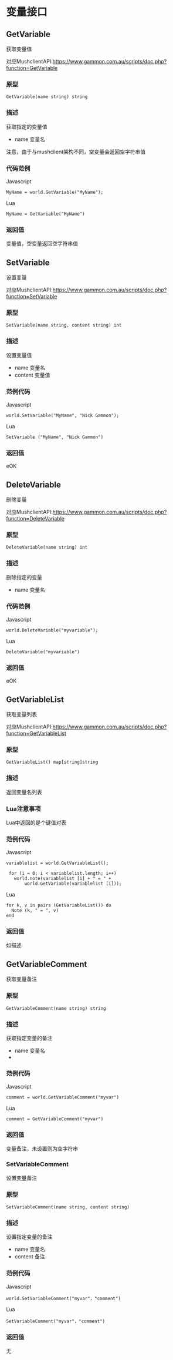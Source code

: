 # 变量接口

## GetVariable

获取变量值

对应MushclientAPI:https://www.gammon.com.au/scripts/doc.php?function=GetVariable

### 原型
```
GetVariable(name string) string
```

### 描述

获取指定的变量值

* name 变量名

注意，由于与mushclient架构不同，空变量会返回空字符串值
### 代码范例
Javascript
```
MyName = world.GetVariable("MyName");
```
Lua
```
MyName = GetVariable("MyName")
```

### 返回值

变量值，空变量返回空字符串值


## SetVariable

设置变量

对应MushclientAPI:https://www.gammon.com.au/scripts/doc.php?function=SetVariable

### 原型
```
SetVariable(name string, content string) int
```

### 描述

设置变量值

* name 变量名
* content 变量值

###  范例代码

Javascript
```
world.SetVariable("MyName", "Nick Gammon");
```

Lua
```
SetVariable ("MyName", "Nick Gammon")
```

### 返回值

eOK

## DeleteVariable

删除变量

对应MushclientAPI:https://www.gammon.com.au/scripts/doc.php?function=DeleteVariable

### 原型
```
DeleteVariable(name string) int
```

### 描述

删除指定的变量

* name 变量名

### 代码范例

Javascript
```
world.DeleteVariable("myvariable");
```

Lua
```
DeleteVariable("myvariable")
```

### 返回值

eOK


## GetVariableList

获取变量列表

对应MushclientAPI:https://www.gammon.com.au/scripts/doc.php?function=GetVariableList

### 原型
```
GetVariableList() map[string]string
```

### 描述 

返回变量名列表

### Lua注意事项

Lua中返回的是个键值对表

### 范例代码 

Javascript
```
variablelist = world.GetVariableList();

 for (i = 0; i < variablelist.length; i++)
   world.note(variablelist [i] + " = " + 
       world.GetVariable(variablelist [i]));

```

Lua
```
for k, v in pairs (GetVariableList()) do 
  Note (k, " = ", v) 
end

```

### 返回值

如描述

## GetVariableComment

获取变量备注

### 原型
```
GetVariableComment(name string) string
```

### 描述

获取指定变量的备注

* name 变量名
* 
### 范例代码

Javascript
```
comment = world.GetVariableComment("myvar")
```

Lua
```
comment = GetVariableComment("myvar")
```

### 返回值

变量备注，未设置则为空字符串


### SetVariableComment

设置变量备注

### 原型
```
SetVariableComment(name string, content string)
```

### 描述

设置指定变量的备注

* name 变量名
* content 备注
### 范例代码

Javascript
```
world.SetVariableComment("myvar"，"comment")
```

Lua
```
SetVariableComment("myvar"，"comment")
```

### 返回值

无